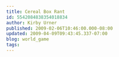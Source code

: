 ```yaml
---
title: Cereal Box Rant
id: 5542084838354018834
author: Kirby Urner
published: 2009-02-06T10:46:00.000-08:00
updated: 2009-04-09T09:43:45.337-07:00
blog: world_game
tags: 
---
```


